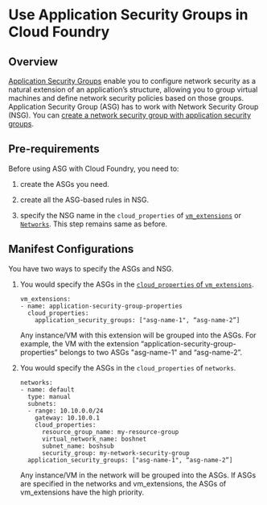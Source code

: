 # Use Application Security Groups in Cloud Foundry

## Overview

[Application Security Groups](https://docs.microsoft.com/en-us/azure/virtual-network/security-overview#application-security-groups) enable you to configure network security as a natural extension of an application’s structure, allowing you to group virtual machines and define network security policies based on those groups. Application Security Group (ASG) has to work with Network Security Group (NSG). You can [create a network security group with application security groups](https://docs.microsoft.com/en-us/azure/virtual-network/create-network-security-group-preview).

## Pre-requirements

Before using ASG with Cloud Foundry, you need to:

1. create the ASGs you need.

1. create all the ASG-based rules in NSG.

1. specify the NSG name in the `cloud_properties` of [`vm_extensions`](https://bosh.io/docs/azure-cpi.html#resource-pools) or [`Networks`](https://bosh.io/docs/azure-cpi.html#networks). This step remains same as before.

## Manifest Configurations

You have two ways to specify the ASGs and NSG.

1. You would specify the ASGs in the [`cloud_properties` of `vm_extensions`](https://bosh.io/docs/azure-cpi.html#resource-pools).

    ```
    vm_extensions:
    - name: application-security-group-properties
      cloud_properties:
        application_security_groups: ["asg-name-1", “asg-name-2”]
    ```

    Any instance/VM with this extension will be grouped into the ASGs. For example, the VM with the extension “application-security-group-properties” belongs to two ASGs "asg-name-1" and “asg-name-2”.

1. You would specify the ASGs in the `cloud_properties` of `networks`.

    ```
    networks:
    - name: default
      type: manual
      subnets:
      - range: 10.10.0.0/24
        gateway: 10.10.0.1
        cloud_properties:
          resource_group_name: my-resource-group
          virtual_network_name: boshnet
          subnet_name: boshsub
          security_group: my-network-security-group
      application_security_groups: ["asg-name-1", “asg-name-2”]
    ```

    Any instance/VM in the network will be grouped into the ASGs. If ASGs are specified in the networks and vm_extensions, the ASGs of vm_extensions have the high priority.
